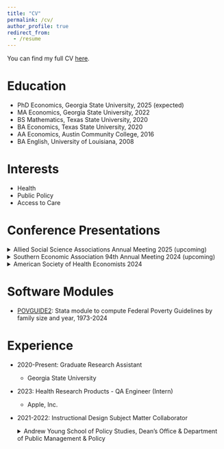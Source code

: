 ```yaml
---
title: "CV"
permalink: /cv/
author_profile: true
redirect_from:
  - /resume
---
```


You can find my full CV [here](https://rbhebert.github.io/files/hebert_cv.pdf).

Education
======
* PhD Economics, Georgia State University, 2025 (expected)
* MA Economics, Georgia State University, 2022
* BS Mathematics, Texas State University, 2020
* BA Economics, Texas State University, 2020
* AA Economics, Austin Community College, 2016
* BA English, University of Louisiana, 2008
  
Interests
======
* Health
* Public Policy
* Access to Care

Conference Presentations
======
<details>
  <summary>Allied Social Science Associations Annual Meeting 2025 (upcoming)</summary>
  
  “Medicaid Hearing Aid Mandates and Hearing Aid Purchasing Among Older Adults” (with Benjamin Ukert, Michelle Arnold, Brandy Lipton, and Michael F. Pesko)

</details>

<details>
  <summary>Southern Economic Association 94th Annual Meeting 2024 (upcoming)</summary>
  
  “Medicaid Hearing Aid Mandates and Hearing Aid Purchasing Among Older Adults” (with Benjamin Ukert, Michelle Arnold, Brandy Lipton, and Michael F. Pesko)

</details>

<details>
  <summary>American Society of Health Economists 2024</summary>
  
  (1) “Medicaid Hearing Aid Mandates and Hearing Aid Purchasing Among Older Adults” (with Benjamin Ukert, Michelle Arnold, Brandy Lipton, and Michael F. Pesko) and (2) “The Effect of Paid Sick Leave on Healthcare Expenditures” (with Kevin Callison, Michael F. Pesko, and Samuel Sturm)

</details>
  
Software Modules
======
* [POVGUIDE2](https://ideas.repec.org/c/boc/bocode/s459244.html): Stata module to compute Federal Poverty Guidelines by family size and year, 1973-2024

Experience
======
* 2020-Present: Graduate Research Assistant
  * Georgia State University

* 2023: Health Research Products - QA Engineer (Intern)
  * Apple, Inc.

* 2021-2022: Instructional Design Subject Matter Collaborator
  <details>
    <summary>Andrew Young School of Policy Studies, Dean’s Office & Department of Public Management & Policy</summary>
    Collaborated with an instructional designer to develop math in economics online training, and
  created student learning and support materials, assessments, and activities

  </details>

